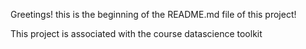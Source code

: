 Greetings! this is the beginning of the README.md file of this project!

This project is associated with the course datascience toolkit